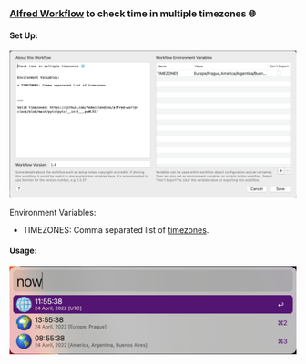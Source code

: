 ### [Alfred Workflow](https://www.alfredapp.com/workflows/) to check time in multiple timezones 🌐️


#### Set Up:

![vars example](./img/screenshots/vars.png)


Environment Variables:

* TIMEZONES: Comma separated list of [timezones](https://github.com/fedecalendino/alfred-world-clock/blob/main/pytz/pytz/__init__.py#L532).


#### Usage:

![usage vars](./img/screenshots/usage.png)


